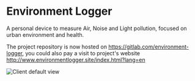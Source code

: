 # Environment Logger
A personal device to measure Air, Noise and Light pollution, focused on urban environment and health.

The project repository is now hosted on https://gitlab.com/environment-logger, you could also pay a visit to project's website http://www.environmentlogger.site/index.html?lang=en

![Client default view](https://gitlab.com/environment-logger/client-application/-/raw/main/img/DefaultView.png)
